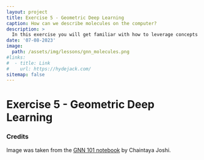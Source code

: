 ```yaml
---
layout: project
title: Exercise 5 - Geometric Deep Learning
caption: How can we describe molecules on the computer?
description: >
  In this exercise you will get familiar with how to leverage concepts from graphs and machine learning to make your algorithm learn something about molecules
date: '07-08-2023'
image: 
  path: /assets/img/lessons/gnn_molecules.png
#links:
#  - title: Link
#    url: https://hydejack.com/
sitemap: false
---
```


# Exercise 5 - Geometric Deep Learning


### Credits

Image was taken from the [GNN 101 notebook](https://colab.research.google.com/github/chaitjo/geometric-gnn-dojo/blob/main/geometric_gnn_101.ipynb) by Chaintaya Joshi.